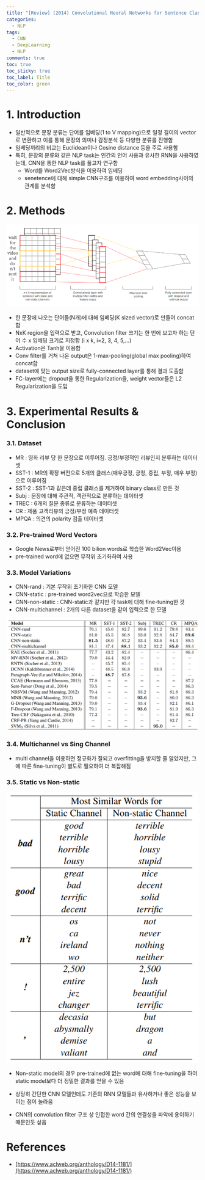 ```yaml
---
title: "[Review] (2014) Convolutional Neural Networks for Sentence Classification"
categories:
  - NLP
tags:
  - CNN
  - DeepLearning
  - NLP
comments: true
toc: true
toc_sticky: true
toc_label: Title
toc_color: green
---
```


# 1. Introduction

- 일반적으로 문장 분류는 단어를 임베딩(1 to V mapping)으로 일정 길이의 vector로 변환하고 이를 통해 문장의 의미나 감정분석 등 다양한 분류를 진행함
- 임베딩끼리의 비교는 Euclidean이나 Cosine distance 등을 주로 사용함
- 특히, 문장의 분류와 같은 NLP task는 인간의 언어 사용과 유사한 RNN을 사용하였는데, CNN을 통한 NLP task를 풀고자 연구함
    - Word를 Word2Vec방식을 이용하여 임베딩
    - senetence에 대해 simple CNN구조를 이용하여 word embedding사이의 관계를 분석함

# 2. Methods

![image](/assets/imgs/2014-cnn-nlp2/00.png)

- 한 문장에 나오는 단어들(N개)에 대해 임베딩(K sized vector)로 만들어 concat함
- NxK region을 입력으로 받고, Convolution filter 크기는 한 번에 보고자 하는 단어 수 x 임베딩 크기로 지정함 (i x k, i=2, 3, 4, 5,...)
- Activation은 Tanh을 이용함
- Conv filter를 거쳐 나온 output은 1-max-pooling(global max pooling)하여 concat함
- dataset에 맞는 output size로 fully-connected layer를 통해 결과 도출함
- FC-layer에는 dropout을 통한 Regularization을, weight vector들은 L2 Regularization을 도입

# 3. Experimental Results & Conclusion

### 3.1. Dataset

- MR : 영화 리뷰 당 한 문장으로 이루어짐. 긍정/부정적인 리뷰인지 분류하는 데이터셋
- SST-1 : MR의 확장 버전으로 5개의 클래스(매우긍정, 긍정, 중립, 부정, 매우 부정)으로 이루어짐
- SST-2 : SST-1과 같은데 중립 클래스를 제거하여 binary class로 만든 것
- Subj : 문장에 대해 주관적, 객관적으로 분류하는 데이터셋
- TREC : 6개의 질문 종류로 분류하는 데이터셋
- CR : 제품 고객리뷰의 긍정/부정 예측 데이터셋
- MPQA : 의견의 polarity 검출 데이터셋

### 3.2. Pre-trained Word Vectors

- Google News로부터 얻어진 100 bilion words로 학습한 Word2Vec이용
- pre-trained word에 없으면 무작위 초기화하여 사용

### 3.3. Model Variations

- CNN-rand : 기본 무작위 초기화한 CNN 모델
- CNN-static : pre-trained word2vec으로 학습한 모델
- CNN-non-static : CNN-static과 같지만 각 task에 대해 fine-tuning한 것
- CNN-multichannel : 2개의 다른 dataset을 같이 입력으로 한 모델

![image](/assets/imgs/2014-cnn-nlp2/01.png)

### 3.4. Multichannel vs Sing Channel

- multi channel을 이용하면 정규화가 잘되고 overfitting을 방지할 줄 알았지만, 그에 따른 fine-tuning이 별도로 필요하여 더 복잡해짐

### 3.5. Static vs Non-static

![image](/assets/imgs/2014-cnn-nlp2/02.png)

- Non-static model의 경우 pre-trained에 없는 word에 대해 fine-tuning을 하여 static model보다 더 정밀한 결과를 얻을 수 있음

- 상당히 간단한 CNN 모델인데도 기존의 RNN 모델들과 유사하거나 좋은 성능을 보이는 점이 놀라움
- CNN의 convolution filter 구조 상 인접한 word 간의 연결성을 파악에 용이하기 때문인듯 싶음



# References

- [https://www.aclweb.org/anthology/D14-1181/](https://www.aclweb.org/anthology/D14-1181/)